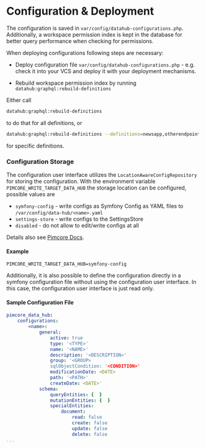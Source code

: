 # Configuration & Deployment

The configuration is saved in `var/config/datahub-configurations.php`.
Additionally, a workspace permission index is kept in the database for better query performance when 
checking for permissions. 

When deploying configurations following steps are necessary: 
- Deploy configuration file `var/config/datahub-configurations.php` - e.g. check it into your VCS and 
  deploy it with your deployment mechanisms. 

- Rebuild workspace permission index by running `datahub:graphql:rebuild-definitions`  


Either call 
```bash
datahub:graphql:rebuild-definitions
``` 
to do that for all definitions, or


```bash
datahub:graphql:rebuild-definitions --definitions=newsapp,otherendpoint
```
for specific definitions.

### Configuration Storage

The configuration user interface utilizes the `LocationAwareConfigRepository` for storing the configuration. With
the environment variable `PIMCORE_WRITE_TARGET_DATA_HUB` the storage location can be configured, possible values are
- `symfony-config` - write configs as Symfony Config as YAML files to `/var/config/data-hub/<name>.yaml`
- `settings-store` - write configs to the SettingsStore
- `disabled` - do not allow to edit/write configs at all

Details also see [Pimcore Docs](https://pimcore.com/docs/pimcore/10.2/Development_Documentation/Deployment/Configuration_Environments.html#page_Configuration-Storage-Locations-Fallbacks).

#### Example
```env 
PIMCORE_WRITE_TARGET_DATA_HUB=symfony-config
```

Additionally, it is also possible to define the configuration directly in a symfony configuration file without using
the configuration user interface. In this case, the configuration user interface is just read only.

#### Sample Configuration File
```yml 
pimcore_data_hub:
    configurations:
        <name>:
            general:
                active: true
                type: '<TYPE>'
                name: '<NAME>'
                description: '<DESCRIPTION>'
                group: '<GROUP>
                sqlObjectCondition: '<CONDITION>'
                modificationDate: <DATE>
                path: '<PATH>'
                createDate: <DATE>'
            schema:
                queryEntities: {  }
                mutationEntities: {  }
                specialEntities:
                    document:
                        read: false
                        create: false
                        update: false
                        delete: false
...
